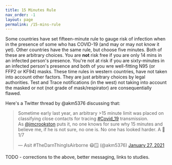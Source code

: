 ```yaml
---
title: 15 Minutes Rule  
nav_order: -1
layout: page
permalink: /15-mins-rule
---
```


Some countries have set fifteen-minute rule to gauge risk of infection when in the presence of some who has COVID-19 (and may or may not know it yet).  Other countries have the same rule, but choose five minutes. Both of these are arbitrary choices. You are **not** risk free if you are only 14 mins in an infected person's presence. You're not at risk if you are sixty-minutes in an infected person's presence and both of you wre well-fitting N95 (or FFP2 or KF94) masks. These time rules in western countries, have not taken into account other factors. They are just arbitrary choices by legal authorities. Test and Trace notifications (in the west) not taking into account the masked or not (not grade of mask/respirator) are consequentially flawed.

Here's a Twitter thread by @akm5376 discussing that:

<div>
<blockquote class="twitter-tweet"><p lang="en" dir="ltr">Sometime early last year, an arbitrary &gt;15 minute limit was placed on classifying close contacts for tracing <a href="https://twitter.com/hashtag/Covid_19?src=hash&amp;ref_src=twsrc%5Etfw">#Covid_19</a> transmission. <br>As <a href="https://twitter.com/jmcrookston?ref_src=twsrc%5Etfw">@jmcrookston</a> puts it, no one knows for sure why 15 minutes and believe me, if he is not sure, no one is. No one has looked harder. A 🧵 1/7</p>&mdash; Asit #TheDarnThingIsAirborne 😷🪟 (@akm5376) <a href="https://twitter.com/akm5376/status/1354378795004932104?ref_src=twsrc%5Etfw">January 27, 2021</a></blockquote><script async src="https://platform.twitter.com/widgets.js" charset="utf-8"></script>
</div>

TODO - corrections to the above, better messaging, links to studies.